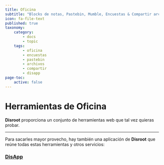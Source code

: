 ```yaml
---
title: Oficina
subtitle: "Blocks de notas, Pastebin, Mumble, Encuestas & Compartir archivos"
icon: fa-file-text
published: true
taxonomy:
    category:
        - docs
        - topic
    tags:
        - oficina
        - encuestas
        - pastebin
        - archivos
        - compartir
        - disapp
page-toc:
    active: false
---
```


# Herramientas de Oficina

**Disroot** proporciona un conjunto de herramientas web que tal vez quieras probar.

---

Para sacarles mayor provecho, hay también una aplicación de **Disroot** que reúne todas estas herramientas y otros servicios:

### [DisApp](../user/disapp)
